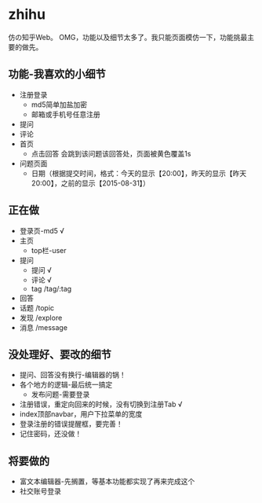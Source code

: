 # zhihu
仿の知乎Web。
OMG，功能以及细节太多了。我只能页面模仿一下，功能挑最主要的做先。

## 功能-我喜欢的小细节
* 注册登录
    * md5简单加盐加密
    * 邮箱或手机号任意注册
* 提问
* 评论
* 首页
    * 点击回答 会跳到该问题该回答处，页面被黄色覆盖1s
* 问题页面
    * 日期（根据提交时间，格式：今天的显示【20:00】，昨天的显示【昨天20:00】，之前的显示【2015-08-31】）

## 正在做
* 登录页-md5 √
* 主页
    * top栏-user
* 提问
    * 提问 √
    * 评论 √
    * tag /tag/:tag
* 回答
* 话题 /topic
* 发现 /explore
* 消息 /message


## 没处理好、要改的细节
* 提问、回答没有换行-编辑器的锅！
* 各个地方的逻辑-最后统一搞定
    * 发布问题-需要登录
* 注册错误，重定向回来的时候，没有切换到注册Tab √
* index顶部navbar，用户下拉菜单的宽度
* 登录注册的错误提醒框，要完善！
* 记住密码，还没做！


## 将要做的
* 富文本编辑器-先搁置，等基本功能都实现了再来完成这个
* 社交账号登录